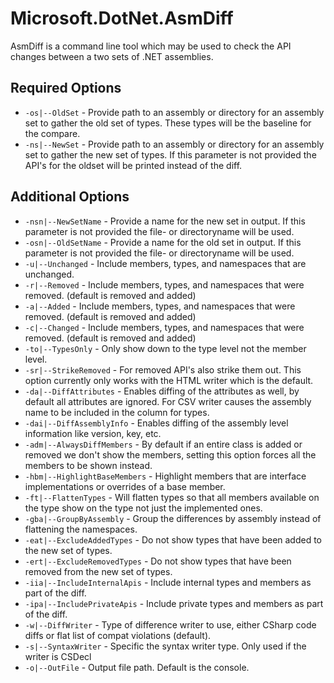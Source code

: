 # Microsoft.DotNet.AsmDiff

AsmDiff is a command line tool which may be used to check the API changes between a two sets of .NET assemblies. 

## Required Options

- `-os|--OldSet` - Provide path to an assembly or directory for an assembly set to gather the old set of types. These types will be the baseline for the compare.
- `-ns|--NewSet` - Provide path to an assembly or directory for an assembly set to gather the new set of types. If this parameter is not provided the API's for the oldset will be printed instead of the diff.

## Additional Options

- `-nsn|--NewSetName` - Provide a name for the new set in output. If this parameter is not provided the file- or directoryname will be used.
- `-osn|--OldSetName` - Provide a name for the old set in output. If this parameter is not provided the file- or directoryname will be used.
- `-u|--Unchanged` - Include members, types, and namespaces that are unchanged.
- `-r|--Removed` - Include members, types, and namespaces that were removed. (default is removed and added)
- `-a|--Added` - Include members, types, and namespaces that were removed. (default is removed and added)
- `-c|--Changed` - Include members, types, and namespaces that were removed. (default is removed and added)
- `-to|--TypesOnly` - Only show down to the type level not the member level.
- `-sr|--StrikeRemoved` - For removed API's also strike them out. This option currently only works with the HTML writer which is the default.
- `-da|--DiffAttributes` - Enables diffing of the attributes as well, by default all attributes are ignored. For CSV writer causes the assembly name to be included in the column for types.
- `-dai|--DiffAssemblyInfo` - Enables diffing of the assembly level information like version, key, etc.
- `-adm|--AlwaysDiffMembers` - By default if an entire class is added or removed we don't show the members, setting this option forces all the members to be shown instead.
- `-hbm|--HighlightBaseMembers` - Highlight members that are interface implementations or overrides of a base member.
- `-ft|--FlattenTypes` - Will flatten types so that all members available on the type show on the type not just the implemented ones.
- `-gba|--GroupByAssembly` - Group the differences by assembly instead of flattening the namespaces.
- `-eat|--ExcludeAddedTypes` - Do not show types that have been added to the new set of types.
- `-ert|--ExcludeRemovedTypes` - Do not show types that have been removed from the new set of types.
- `-iia|--IncludeInternalApis` - Include internal types and members as part of the diff.
- `-ipa|--IncludePrivateApis` - Include private types and members as part of the diff.
- `-w|--DiffWriter` - Type of difference writer to use, either CSharp code diffs or flat list of compat violations (default).
- `-s|--SyntaxWriter` - Specific the syntax writer type. Only used if the writer is CSDecl
- `-o|--OutFile` - Output file path. Default is the console.
